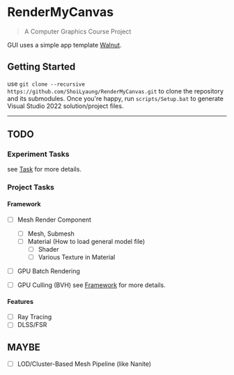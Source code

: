 # RenderMyCanvas
> A Computer Graphics Course Project

GUI uses a simple app template [Walnut](https://github.com/TheCherno/Walnut).

## Getting Started
use `git clone --recursive https://github.com/ShoiLyaung/RenderMyCanvas.git` to clone the repository and its submodules.
Once you're happy, run `scripts/Setup.bat` to generate Visual Studio 2022 solution/project files.

---

## TODO

### Experiment Tasks
see [Task](./RenderMyCanvas/src/Primitives/Task.md) for more details.

### Project Tasks

#### Framework
- [ ] Mesh Render Component
  - [ ] Mesh, Submesh
  - [ ] Material (How to load general model file)
    - [ ] Shader
    - [ ] Various Texture in Material
- [ ] GPU Batch Rendering
- [ ] GPU Culling (BVH)
see [Framework](./Framework.md) for more details.


#### Features
- [ ] Ray Tracing
- [ ] DLSS/FSR

## MAYBE
- [ ] LOD/Cluster-Based Mesh Pipeline (like Nanite)